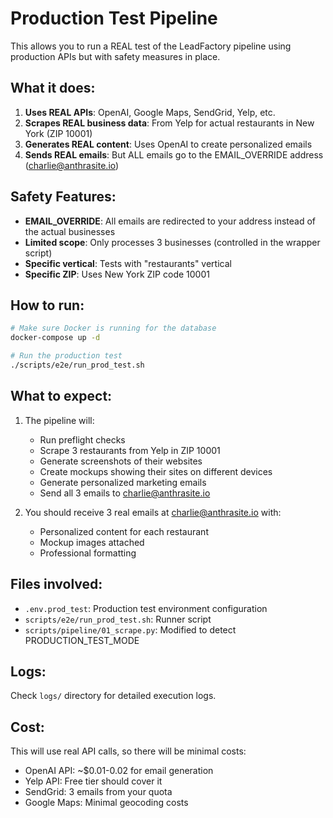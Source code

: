 # Production Test Pipeline

This allows you to run a REAL test of the LeadFactory pipeline using production APIs but with safety measures in place.

## What it does:

1. **Uses REAL APIs**: OpenAI, Google Maps, SendGrid, Yelp, etc.
2. **Scrapes REAL business data**: From Yelp for actual restaurants in New York (ZIP 10001)
3. **Generates REAL content**: Uses OpenAI to create personalized emails
4. **Sends REAL emails**: But ALL emails go to the EMAIL_OVERRIDE address (charlie@anthrasite.io)

## Safety Features:

- **EMAIL_OVERRIDE**: All emails are redirected to your address instead of the actual businesses
- **Limited scope**: Only processes 3 businesses (controlled in the wrapper script)
- **Specific vertical**: Tests with "restaurants" vertical
- **Specific ZIP**: Uses New York ZIP code 10001

## How to run:

```bash
# Make sure Docker is running for the database
docker-compose up -d

# Run the production test
./scripts/e2e/run_prod_test.sh
```

## What to expect:

1. The pipeline will:
   - Run preflight checks
   - Scrape 3 restaurants from Yelp in ZIP 10001
   - Generate screenshots of their websites
   - Create mockups showing their sites on different devices
   - Generate personalized marketing emails
   - Send all 3 emails to charlie@anthrasite.io

2. You should receive 3 real emails at charlie@anthrasite.io with:
   - Personalized content for each restaurant
   - Mockup images attached
   - Professional formatting

## Files involved:

- `.env.prod_test`: Production test environment configuration
- `scripts/e2e/run_prod_test.sh`: Runner script
- `scripts/pipeline/01_scrape.py`: Modified to detect PRODUCTION_TEST_MODE

## Logs:

Check `logs/` directory for detailed execution logs.

## Cost:

This will use real API calls, so there will be minimal costs:
- OpenAI API: ~$0.01-0.02 for email generation
- Yelp API: Free tier should cover it
- SendGrid: 3 emails from your quota
- Google Maps: Minimal geocoding costs
